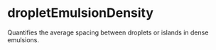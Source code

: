 # dropletEmulsionDensity
Quantifies the average spacing between droplets or islands in dense emulsions. 
